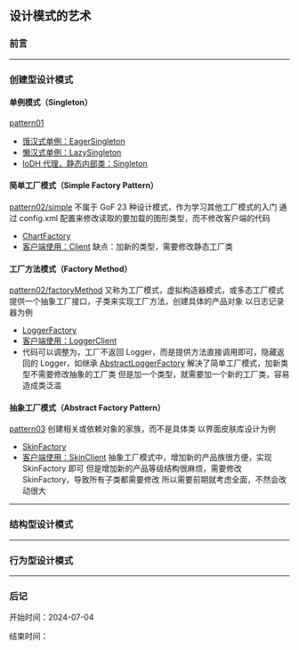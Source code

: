 ## 设计模式的艺术

### 前言


---

### 创建型设计模式

#### 单例模式（Singleton）
[pattern01](./src/pattern01)
* [饿汉式单例：EagerSingleton](./src/pattern01/EagerSingleton.java)
* [懒汉式单例：LazySingleton](./src/pattern01/LazySingleton.java)
* [IoDH 代理，静态内部类：Singleton](./src/pattern01/Singleton.java)

#### 简单工厂模式（Simple Factory Pattern）
[pattern02/simple](./src/pattern02/simple)
不属于 GoF 23 种设计模式，作为学习其他工厂模式的入门
通过 config.xml 配置来修改读取的要加载的图形类型，而不修改客户端的代码
* [ChartFactory](./src/pattern02/simple/ChartFactory.java)
* [客户端使用：Client](./src/pattern02/simple/Client.java)
缺点：加新的类型，需要修改静态工厂类

#### 工厂方法模式（Factory Method）
[pattern02/factoryMethod](./src/pattern02/factoryMethod)
又称为工厂模式，虚拟构造器模式，或多态工厂模式
提供一个抽象工厂接口，子类来实现工厂方法，创建具体的产品对象
以日志记录器为例
* [LoggerFactory](./src/pattern02/factoryMethod/LoggerFactory.java)
* [客户端使用：LoggerClient](./src/pattern02/factoryMethod/LoggerClient.java)
* 代码可以调整为，工厂不返回 Logger，而是提供方法直接调用即可，隐藏返回的 Logger，如继承 [AbstractLoggerFactory](./src/pattern02/factoryMethod/AbstractLoggerFactory.java)
解决了简单工厂模式，加新类型不需要修改抽象的工厂类
但是加一个类型，就需要加一个新的工厂类，容易造成类泛滥

#### 抽象工厂模式（Abstract Factory Pattern）
[pattern03](./src/pattern03)
创建相关或依赖对象的家族，而不是具体类
以界面皮肤库设计为例
* [SkinFactory](./src/pattern03/SkinFactory.java)
* [客户端使用：SkinClient](./src/pattern03/SkinClient.java)
抽象工厂模式中，增加新的产品族很方便，实现 SkinFactory 即可
但是增加新的产品等级结构很麻烦，需要修改 SkinFactory，导致所有子类都需要修改
所以需要前期就考虑全面，不然会改动很大

---

### 结构型设计模式


---

### 行为型设计模式

---

### 后记

开始时间：2024-07-04

结束时间：